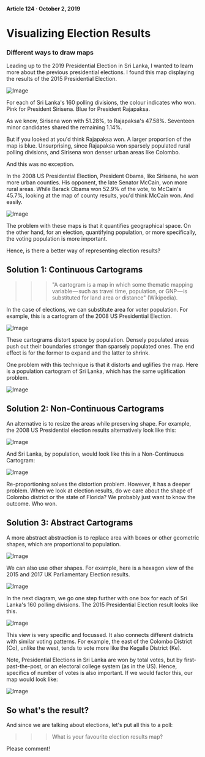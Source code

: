 #### Article 124 · October 2, 2019

# Visualizing Election Results

### Different ways to draw maps

Leading up to the 2019 Presidential Election in Sri Lanka, I wanted to learn more about the previous presidential elections. I found this map displaying the results of the 2015 Presidential Election.

![Image](https://cdn-images-1.medium.com/max/800/1*lROd_feXFgSV1MS--KTxsQ.png)

For each of Sri Lanka's 160 polling divisions, the colour indicates who won. Pink for President Sirisena. Blue for President Rajapaksa.

As we know, Sirisena won with 51.28%, to Rajapaksa's 47.58%. Seventeen minor candidates shared the remaining 1.14%.

But if you looked at you'd think Rajapaksa won. A larger proportion of the map is blue. Unsurprising, since Rajapaksa won sparsely populated rural polling divisions, and Sirisena won denser urban areas like Colombo.

And this was no exception.

In the 2008 US Presidential Election, President Obama, like Sirisena, he won more urban counties. His opponent, the late Senator McCain, won more rural areas. While Barack Obama won 52.9% of the vote, to McCain's 45.7%, looking at the map of county results, you'd think McCain won. And easily.

![Image](https://cdn-images-1.medium.com/max/800/1*k7eJ8SHpjihZXEy7XxefGA.png)

The problem with these maps is that it quantifies geographical space. On the other hand, for an election, quantifying population, or more specifically, the voting population is more important.

Hence, is there a better way of representing election results?

## Solution 1: Continuous Cartograms

>>> "A cartogram is a map in which some thematic mapping variable — such as travel time, population, or GNP — is substituted for land area or distance" (Wikipedia).

In the case of elections, we can substitute area for voter population. For example, this is a cartogram of the 2008 US Presidential Election.

![Image](https://cdn-images-1.medium.com/max/800/1*sfOkIdtMVvEjyUZ1XPgHWw.png)

These cartograms distort space by population. Densely populated areas push out their boundaries stronger than sparsely populated ones. The end effect is for the former to expand and the latter to shrink.

One problem with this technique is that it distorts and uglifies the map. Here is a population cartogram of Sri Lanka, which has the same uglification problem.

![Image](https://cdn-images-1.medium.com/max/800/1*EA3ckneAo1PVYZbV1C49_A.png)

## Solution 2: Non-Continuous Cartograms

An alternative is to resize the areas while preserving shape. For example, the 2008 US Presidential election results alternatively look like this:

![Image](https://cdn-images-1.medium.com/max/800/1*UHcy3ZMl2oBN9FCfYfPYLg.gif)

And Sri Lanka, by population, would look like this in a Non-Continuous Cartogram:

![Image](https://cdn-images-1.medium.com/max/800/1*d49MKWNKDGZGxtrdC6YULg.png)

Re-proportioning solves the distortion problem. However, it has a deeper problem. When we look at election results, do we care about the shape of Colombo district or the state of Florida? We probably just want to know the outcome. Who won.

## Solution 3: Abstract Cartograms

A more abstract abstraction is to replace area with boxes or other geometric shapes, which are proportional to population.

![Image](https://cdn-images-1.medium.com/max/800/1*sMA-rG2QJq4eZvNEV1s7lA.jpeg)

We can also use other shapes. For example, here is a hexagon view of the 2015 and 2017 UK Parliamentary Election results.

![Image](https://cdn-images-1.medium.com/max/800/1*azF-dWuMhFxCizYUwpTgEA.png)

In the next diagram, we go one step further with one box for each of Sri Lanka's 160 polling divisions. The 2015 Presidential Election result looks like this.

![Image](https://cdn-images-1.medium.com/max/800/1*WiQRbRXJOLjYx7cdvujFOQ.png)

This view is very specific and focussed. It also connects different districts with similar voting patterns. For example, the east of the Colombo District (Co), unlike the west, tends to vote more like the Kegalle District (Ke).

Note, Presidential Elections in Sri Lanka are won by total votes, but by first-past-the-post, or an electoral college system (as in the US). Hence, specifics of number of votes is also important. If we would factor this, our map would look like:

![Image](https://cdn-images-1.medium.com/max/800/1*FWD6K9O4NSMt3fz3tfyyXw.png)

## So what's the result?

And since we are talking about elections, let's put all this to a poll:

>>> What is your favourite election results map?

Please comment!